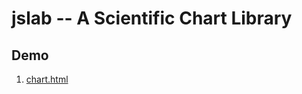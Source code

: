 # jslab -- A Scientific Chart Library


## Demo

1. [chart.html](https://cccdeno.github.io/jslab/demo/chart.html)
